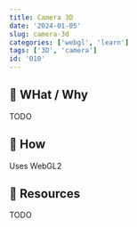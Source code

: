 ```yaml
---
title: Camera 3D
date: '2024-01-05'
slug: camera-3d
categories: ['webgl', 'learn']
tags: ['3D', 'camera']
id: '010'
---
```


## 🚧 WHat / Why

TODO

## 🚧 How

Uses WebGL2

## 🚧 Resources

TODO
